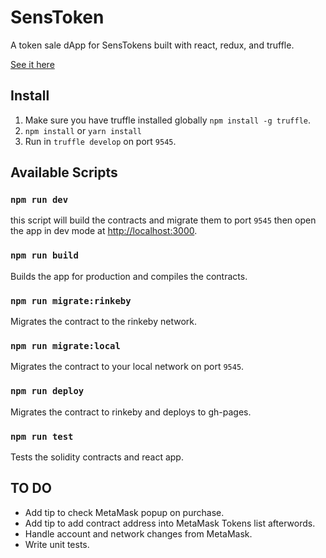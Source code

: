# SensToken
A token sale dApp for SensTokens built with react, redux, and truffle.

[See it here](https://futuremarc.github.io/SensToken/)

## Install

1. Make sure you have truffle installed globally `npm install -g truffle`.
2. `npm install` or `yarn install`
3. Run in `truffle develop` on port `9545`.

## Available Scripts

### `npm run dev`

this script will build the contracts and migrate them to port `9545` then open the app in dev mode at [http://localhost:3000](http://localhost:3000).<br>

### `npm run build`

Builds the app for production and compiles the contracts.

### `npm run migrate:rinkeby`

Migrates the contract to the rinkeby network.

### `npm run migrate:local`

Migrates the contract to your local network on port `9545`.

### `npm run deploy`

Migrates the contract to rinkeby and deploys to gh-pages.

### `npm run test`

Tests the solidity contracts and react app.


## TO DO
* Add tip to check MetaMask popup on purchase.
* Add tip to add contract address into MetaMask Tokens list afterwords.
* Handle account and network changes from MetaMask.
* Write unit tests.
